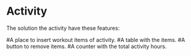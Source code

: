 Activity
============
The solution the activity have these features:

#A place to insert workout items of activity.
#A table with the items.
#A button to remove items.
#A counter with the total activity hours.
